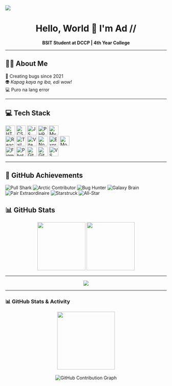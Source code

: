 <div align="left">
  <img src="https://visitor-badge.laobi.icu/badge?page_id=kuyaadi.kuyaadi" />
</div>

<h1 align="center">Hello, World 👋 I'm Ad //</h1>
<p align="center"><strong>BSIT Student at DCCP | 4th Year College</strong></p>

---

## 👨‍💻 About Me

🐛 Creating bugs since 2021  
👽 *Kapag kaya ng iba, edi wow!*  
💻 Puro na lang error

---

## 💻 Tech Stack

<div align="left">
  <img src="https://img.shields.io/badge/HTML5-E34F26?logo=html5&logoColor=white&style=for-the-badge" height="30" alt="HTML5" />
  <img src="https://img.shields.io/badge/CSS3-1572B6?logo=css3&logoColor=white&style=for-the-badge" height="30" alt="CSS3" />
  <img src="https://img.shields.io/badge/JavaScript-F7DF1E?logo=javascript&logoColor=black&style=for-the-badge" height="30" alt="JS" />
  <img src="https://img.shields.io/badge/PHP-777BB4?logo=php&logoColor=black&style=for-the-badge" height="30" alt="PHP" />
  <img src="https://img.shields.io/badge/MySQL-4479A1?logo=mysql&logoColor=white&style=for-the-badge" height="30" alt="MySQL" />
  <br />
  <img src="https://img.shields.io/badge/React-61DAFB?logo=react&logoColor=black&style=for-the-badge" height="30" alt="React" />
  <img src="https://img.shields.io/badge/Tailwind CSS-06B6D4?logo=tailwindcss&logoColor=black&style=for-the-badge" height="30" alt="Tailwind CSS" />
  <img src="https://img.shields.io/badge/Vite-646CFF?logo=vite&logoColor=white&style=for-the-badge" height="30" alt="Vite" />
  <img src="https://img.shields.io/badge/Node.js-339933?logo=nodedotjs&logoColor=white&style=for-the-badge" height="30" alt="Node.js" />
  <img src="https://img.shields.io/badge/Express.js-000000?logo=express&logoColor=white&style=for-the-badge" height="30" alt="Express.js" />
  <img src="https://img.shields.io/badge/MongoDB-47A248?logo=mongodb&logoColor=white&style=for-the-badge" height="30" alt="MongoDB" />
  <br />
  <img src="https://img.shields.io/badge/Figma-F24E1E?logo=figma&logoColor=white&style=for-the-badge" height="30" alt="Figma" />
  <img src="https://img.shields.io/badge/Adobe Photoshop-31A8FF?logo=adobephotoshop&logoColor=black&style=for-the-badge" height="30" alt="Photoshop" />
  <img src="https://img.shields.io/badge/Git-F05032?logo=git&logoColor=white&style=for-the-badge" height="30" alt="Git" />
  <img src="https://img.shields.io/badge/GitHub-181717?logo=github&logoColor=white&style=for-the-badge" height="30" alt="GitHub" />
  <img src="https://img.shields.io/badge/Visual Studio Code-007ACC?logo=visualstudiocode&logoColor=white&style=for-the-badge" height="30" alt="VS Code" />
</div>

---
## 🏅 GitHub Achievements
<p align="left">
  <img src="https://img.shields.io/badge/Pull%20Shark-Merged%20PRs-blueviolet?style=for-the-badge&logo=git&logoColor=white" alt="Pull Shark" />
  <img src="https://img.shields.io/badge/Arctic%20Code%20Vault%20Contributor-2020-blue?style=for-the-badge&logo=snowflake&logoColor=white" alt="Arctic Contributor" />
  <img src="https://img.shields.io/badge/Bug%20Hunter-Reported%20Issues-red?style=for-the-badge&logo=bugatti&logoColor=white" alt="Bug Hunter" />
  <img src="https://img.shields.io/badge/Galaxy%20Brain-Shared%20Knowledge-brightgreen?style=for-the-badge&logo=markdown&logoColor=white" alt="Galaxy Brain" />
  <img src="https://img.shields.io/badge/Pair%20Extraordinaire-Co--authored%20Commits-yellow?style=for-the-badge&logo=github&logoColor=black" alt="Pair Extraordinaire" />
  <img src="https://img.shields.io/badge/Starstruck-Starred%20Repos-ff69b4?style=for-the-badge&logo=starship&logoColor=white" alt="Starstruck" />
  <img src="https://img.shields.io/badge/All--Star-Full%20Profile%20+%20Contributions-orange?style=for-the-badge&logo=dependabot&logoColor=white" alt="All-Star" />
</p>


## 📊 GitHub Stats

<div align="center">
  <img 
    src="https://github-readme-stats.vercel.app/api?username=kuyaadi&show_icons=true&theme=dracula&count_private=true" 
    height="150" 
  />
  <img 
    src="https://github-readme-streak-stats.herokuapp.com/?user=kuyaadi&theme=dracula&hide_border=false" 
    height="150" 
  />
  
</div>

---

<div align="center">
  <img src="https://github-profile-trophy.vercel.app/?username=kuyaadi&theme=dracula"/>
</div>

---

### 📊 GitHub Stats & Activity

<div align="center">
  <img 
    src="https://github-readme-stats.vercel.app/api/top-langs/?username=kuyaadi&layout=compact&theme=dracula&hide_border=true" 
    height="180"
  />
  <br /><br />
  <img 
    src="https://github-readme-activity-graph.cyclic.app/graph?username=kuyaadi&theme=dracula" 
    alt="GitHub Contribution Graph"
  />
</div>









